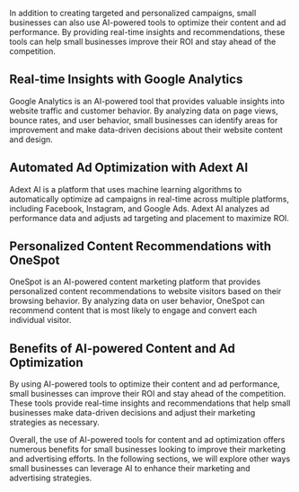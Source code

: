 
In addition to creating targeted and personalized campaigns, small businesses can also use AI-powered tools to optimize their content and ad performance. By providing real-time insights and recommendations, these tools can help small businesses improve their ROI and stay ahead of the competition.

Real-time Insights with Google Analytics
----------------------------------------

Google Analytics is an AI-powered tool that provides valuable insights into website traffic and customer behavior. By analyzing data on page views, bounce rates, and user behavior, small businesses can identify areas for improvement and make data-driven decisions about their website content and design.

Automated Ad Optimization with Adext AI
---------------------------------------

Adext AI is a platform that uses machine learning algorithms to automatically optimize ad campaigns in real-time across multiple platforms, including Facebook, Instagram, and Google Ads. Adext AI analyzes ad performance data and adjusts ad targeting and placement to maximize ROI.

Personalized Content Recommendations with OneSpot
-------------------------------------------------

OneSpot is an AI-powered content marketing platform that provides personalized content recommendations to website visitors based on their browsing behavior. By analyzing data on user behavior, OneSpot can recommend content that is most likely to engage and convert each individual visitor.

Benefits of AI-powered Content and Ad Optimization
--------------------------------------------------

By using AI-powered tools to optimize their content and ad performance, small businesses can improve their ROI and stay ahead of the competition. These tools provide real-time insights and recommendations that help small businesses make data-driven decisions and adjust their marketing strategies as necessary.

Overall, the use of AI-powered tools for content and ad optimization offers numerous benefits for small businesses looking to improve their marketing and advertising efforts. In the following sections, we will explore other ways small businesses can leverage AI to enhance their marketing and advertising strategies.


